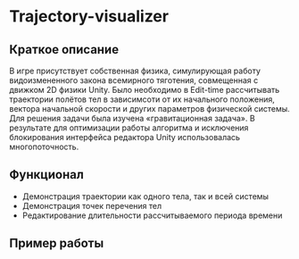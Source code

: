 # Trajectory-visualizer

## Краткое описание
В игре присутствует собственная физика, симулирующая работу видоизмененного закона всемирного тяготения, совмещенная с движком 2D физики Unity. Было необходимо в Edit-time рассчитывать траектории полётов тел в зависимсоти от их начального положения, вектора начальной скорости и других параметров физической системы. Для решения задачи была изучена «гравитационная задача». В результате для оптимизации работы алгоритма и исключения блокирования интерфейса редактора Unity использовалась многопоточность.


## Функционал
* Демонстрация траектории как одного тела, так и всей системы
* Демонстрация точек перечения тел
* Редактирование длительности рассчитываемого периода времени

## Пример работы
